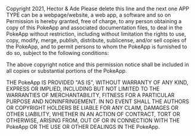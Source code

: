Copyright 2021, Hector & Ade
Please delete this line and the next one
APP TYPE can be a webpage/website, a web app, a software and so on
Permission is hereby granted, free of charge, to any person obtaining a copy of this PokeApp and associated documentation files, to deal in the PokeApp without restriction, including without limitation the rights to use, copy, modify, merge, publish, distribute, sublicense, and/or sell copies of the PokeApp, and to permit persons to whom the PokeApp is furnished to do so, subject to the following conditions:

The above copyright notice and this permission notice shall be included in all copies or substantial portions of the PokeApp.

THE PokeApp IS PROVIDED "AS IS", WITHOUT WARRANTY OF ANY KIND, EXPRESS OR IMPLIED, INCLUDING BUT NOT LIMITED TO THE WARRANTIES OF MERCHANTABILITY, FITNESS FOR A PARTICULAR PURPOSE AND NONINFRINGEMENT. IN NO EVENT SHALL THE AUTHORS OR COPYRIGHT HOLDERS BE LIABLE FOR ANY CLAIM, DAMAGES OR OTHER LIABILITY, WHETHER IN AN ACTION OF CONTRACT, TORT OR OTHERWISE, ARISING FROM, OUT OF OR IN CONNECTION WITH THE PokeApp OR THE USE OR OTHER DEALINGS IN THE PokeApp.